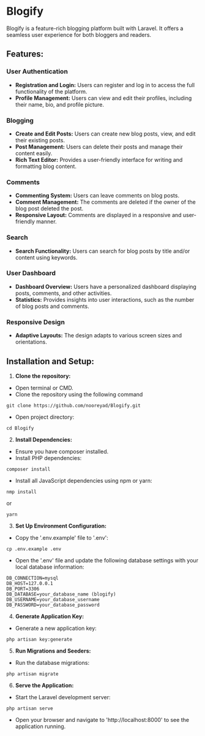 # Blogify
Blogify is a feature-rich blogging platform built with Laravel. It offers a seamless user experience for both bloggers and readers.

## Features:

### User Authentication
- **Registration and Login:** Users can register and log in to access the full functionality of the platform.
- **Profile Management:** Users can view and edit their profiles, including their name, bio, and profile picture.

### Blogging
- **Create and Edit Posts:** Users can create new blog posts, view, and edit their existing posts.
- **Post Management:** Users can delete their posts and manage their content easily.
- **Rich Text Editor:** Provides a user-friendly interface for writing and formatting blog content.

### Comments
- **Commenting System:** Users can leave comments on blog posts.
- **Comment Management:** The comments are deleted if the owner of the blog post deleted the post.
- **Responsive Layout:** Comments are displayed in a responsive and user-friendly manner.

### Search
- **Search Functionality:** Users can search for blog posts by title and/or content using keywords.

### User Dashboard
- **Dashboard Overview:** Users have a personalized dashboard displaying posts, comments, and other activities.
- **Statistics:** Provides insights into user interactions, such as the number of blog posts and comments.

### Responsive Design
- **Adaptive Layouts:** The design adapts to various screen sizes and orientations.

## Installation and Setup:

1. **Clone the repository:**
- Open terminal or CMD.
- Clone the repository using the following command
```
git clone https://github.com/nooreyad/Blogify.git
```
- Open project directory:
```
cd Blogify
```

2. **Install Dependencies:**
- Ensure you have composer installed.
- Install PHP dependencies:
```
composer install
```
- Install all JavaScript dependencies using npm or yarn:
```
nmp install
```
or
```
yarn
```

3. **Set Up Environment Configuration:**
- Copy the '.env.example' file to '.env':
```
cp .env.example .env
```
- Open the '.env' file and update the following database settings with your local database information:
```
DB_CONNECTION=mysql
DB_HOST=127.0.0.1
DB_PORT=3306
DB_DATABASE=your_database_name (blogify)
DB_USERNAME=your_database_username
DB_PASSWORD=your_database_password
```

4. **Generate Application Key:**
- Generate a new application key:
```
php artisan key:generate
```

5. **Run Migrations and Seeders:**
- Run the database migrations:
```
php artisan migrate
```

6. **Serve the Application:**
- Start the Laravel development server:
```
php artisan serve
```
- Open your browser and navigate to 'http://localhost:8000' to see the application running.